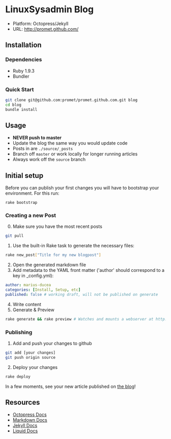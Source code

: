 LinuxSysadmin Blog
================

* Platform: Octopress/Jekyll
* URL: http://promet.github.com/


Installation
------------

### Dependencies

* Ruby 1.9.3
* Bundler

### Quick Start

```bash
git clone git@github.com:promet/promet.github.com.git blog
cd blog
bundle install
```


Usage
-----

* **NEVER push to master**
* Update the blog the same way you would update code
* Posts in are `./source/_posts`
* Branch off `master` or work locally for longer running articles
* Always work off the `source` branch

Initial setup
-----

Before you can publish your first changes you will have to bootstrap your environment. For this run:
```
rake bootstrap
```

### Creating a new Post

 0. Make sure you have the most recent posts

 ```bash
 git pull
 ```

 1. Use the built-in Rake task to generate the necessary files:

  ```bash
  rake new_post["Title for my new blogpost"]
  ```

 2. Open the generated markdown file
 3. Add metadata to the YAML front matter ('author' should correspond to a key in _config.yml):

 ```yml
 author: marius-ducea
 categories: [Install, Setup, etc]
 published: false # working draft, will not be published on generate
 ```

 4. Write content
 5. Generate & Preview

 ```bash
 rake generate && rake preview # Watches and mounts a webserver at http://0.0.0.0:4000
 ```

### Publishing

  1. Add and push your changes to github
  
  ```bash
  git add [your changes]
  git push origin source
  ```

  2. Deploy your changes
  
  ```bash
  rake deploy
  ```

  In a few moments, see your new article published on [the blog](http://linuxsysadminblog.com)!


Resources
---------

* [Octopress Docs](http://octopress.org/docs)
* [Markdown Docs](http://daringfireball.net/projects/markdown/)
* [Jekyll Docs](https://github.com/mojombo/jekyll/wiki/template-data)
* [Liquid Docs](https://github.com/Shopify/liquid/wiki/Liquid-for-Designers)

